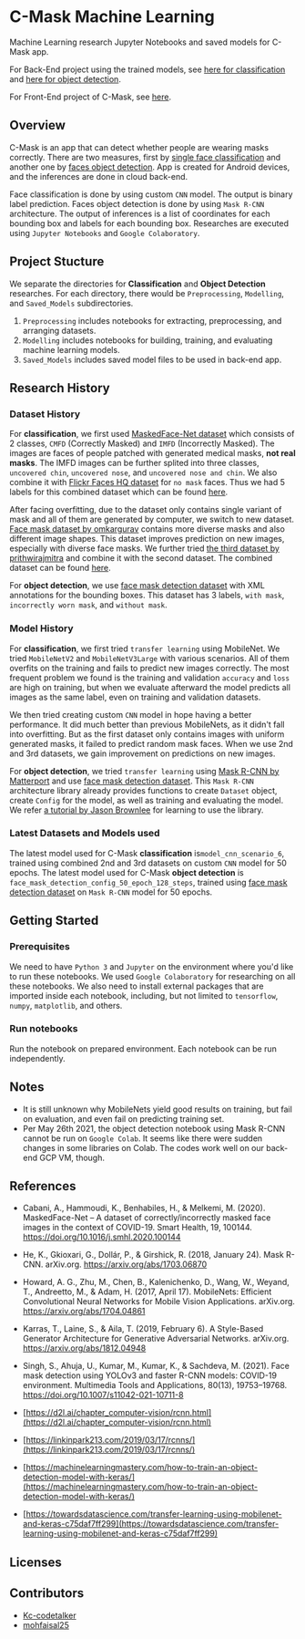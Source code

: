 # C-Mask Machine Learning
Machine Learning research Jupyter Notebooks and saved models for C-Mask app.

For Back-End project using the trained models, see [here for classification](https://github.com/BingkAI-B21CAP0161/Back-End-CMask) and [here for object detection](https://github.com/BingkAI-B21CAP0161/Back-End-ObjectDetection).

For Front-End project of C-Mask, see [here](https://github.com/BingkAI-B21CAP0161/CMask).

## Overview
C-Mask is an app that can detect whether people are wearing masks correctly. There are two measures, first by [single face classification](./Masked_Face_Classification) and another one by [faces object detection](./Masked_Face_Object_Detection). App is created for Android devices, and the inferences are done in cloud back-end.

Face classification is done by using custom `CNN` model. The output is binary label prediction. Faces object detection is done by using `Mask R-CNN` architecture. The output of inferences is a list of coordinates for each bounding box and labels for each bounding box. Researches are executed using `Jupyter Notebooks` and `Google Colaboratory`.

## Project Stucture
We separate the directories for __Classification__ and __Object Detection__ researches. For each directory, there would be `Preprocessing`, `Modelling`, and `Saved_Models` subdirectories.
1. `Preprocessing` includes notebooks for extracting, preprocessing, and arranging datasets.
1. `Modelling` includes notebooks for building, training, and evaluating machine learning models.
1. `Saved_Models` includes saved model files to be used in back-end app.

## Research History
### Dataset History
For __classification__, we first used [MaskedFace-Net dataset](https://github.com/cabani/MaskedFace-Net) which consists of 2 classes, `CMFD` (Correctly Masked) and `IMFD` (Incorrectly Masked). The images are faces of people patched with generated medical masks, __not real masks__. The IMFD images can be further splited into three classes, `uncovered chin`, `uncovered nose`, and `uncovered nose and chin`. We also combine it with [Flickr Faces HQ dataset](https://github.com/NVlabs/ffhq-dataset) for `no mask` faces. Thus we had 5 labels for this combined dataset which can be found [here](https://drive.google.com/drive/folders/1e6dsErnWnZ-ZMsk5HqGw6PUS-YgaUZXZ?usp=sharing).

After facing overfitting, due to the dataset only contains single variant of mask and all of them are generated by computer, we switch to new dataset. [Face mask dataset by omkargurav](https://www.kaggle.com/omkargurav/face-mask-dataset) contains more diverse masks and also different image shapes. This dataset improves prediction on new images, especially with diverse face masks. We further tried [the third dataset by prithwirajmitra](https://www.kaggle.com/prithwirajmitra/covid-face-mask-detection-dataset) and combine it with the second dataset. The combined dataset can be found [here](https://drive.google.com/drive/folders/1NvGlWbR7O0nZnI1CJXWcHZ3b_P3YExXj?usp=sharing).

For __object detection__, we use [face mask detection dataset](https://www.kaggle.com/andrewmvd/face-mask-detection) with XML annotations for the bounding boxes. This dataset has 3 labels, `with mask`, `incorrectly worn mask`, and `without mask`.

### Model History
For __classification__, we first tried `transfer learning` using MobileNet. We tried `MobileNetV2` and `MobileNetV3Large` with various scenarios. All of them overfits on the training and fails to predict new images correctly. The most frequent problem we found is the training and validation `accuracy` and `loss` are high on training, but when we evaluate afterward the model predicts all images as the same label, even on training and validation datasets.

We then tried creating custom `CNN` model in hope having a better performance. It did much better than previous MobileNets, as it didn't fall into overfitting. But as the first dataset only contains images with uniform generated masks, it failed to predict random mask faces. When we use 2nd and 3rd datasets, we gain improvement on predictions on new images.

For __object detection__, we tried `transfer learning` using [Mask R-CNN by Matterport](https://github.com/matterport/Mask_RCNN) and use [face mask detection dataset](https://www.kaggle.com/andrewmvd/face-mask-detection). This `Mask R-CNN` architecture library already provides functions to create `Dataset` object, create `Config` for the model, as well as training and evaluating the model. We refer [a tutorial by Jason Brownlee](https://machinelearningmastery.com/how-to-train-an-object-detection-model-with-keras/) for learning to use the library.

### Latest Datasets and Models used
The latest model used for C-Mask __classification__ is`model_cnn_scenario_6`, trained using combined 2nd and 3rd datasets on custom `CNN` model for 50 epochs. The latest model used for C-Mask __object detection__ is `face_mask_detection_config_50_epoch_128_steps`, trained using [face mask detection dataset](https://www.kaggle.com/andrewmvd/face-mask-detection) on `Mask R-CNN` model for 50 epochs.

## Getting Started
### Prerequisites
We need to have `Python 3` and `Jupyter` on the environment where you'd like to run these notebooks. We used `Google Colaboratory` for researching on all these notebooks. We also need to install external packages that are imported inside each notebook, including, but not limited to `tensorflow`, `numpy`, `matplotlib`, and others.

### Run notebooks
Run the notebook on prepared environment. Each notebook can be run independently.

## Notes
- It is still unknown why MobileNets yield good results on training, but fail on evaluation, and even fail on predicting training set.
- Per May 26th 2021, the object detection notebook using Mask R-CNN cannot be run on `Google Colab`. It seems like there were sudden changes in some libraries on Colab. The codes work well on our back-end GCP VM, though.

## References
- Cabani, A., Hammoudi, K., Benhabiles, H., &amp; Melkemi, M. (2020). MaskedFace-Net – A dataset of correctly/incorrectly masked face images in the context of COVID-19. Smart Health, 19, 100144. https://doi.org/10.1016/j.smhl.2020.100144
- He, K., Gkioxari, G., Dollár, P., &amp; Girshick, R. (2018, January 24). Mask R-CNN. arXiv.org. https://arxiv.org/abs/1703.06870
- Howard, A. G., Zhu, M., Chen, B., Kalenichenko, D., Wang, W., Weyand, T., Andreetto, M., &amp; Adam, H. (2017, April 17). MobileNets: Efficient Convolutional Neural Networks for Mobile Vision Applications. arXiv.org. https://arxiv.org/abs/1704.04861
- Karras, T., Laine, S., &amp; Aila, T. (2019, February 6). A Style-Based Generator Architecture for Generative Adversarial Networks. arXiv.org. https://arxiv.org/abs/1812.04948
- Singh, S., Ahuja, U., Kumar, M., Kumar, K., &amp; Sachdeva, M. (2021). Face mask detection using YOLOv3 and faster R-CNN models: COVID-19 environment. Multimedia Tools and Applications, 80(13), 19753–19768. https://doi.org/10.1007/s11042-021-10711-8

- [https://d2l.ai/chapter_computer-vision/rcnn.html](https://d2l.ai/chapter_computer-vision/rcnn.html)
- [https://linkinpark213.com/2019/03/17/rcnns/](https://linkinpark213.com/2019/03/17/rcnns/)
- [https://machinelearningmastery.com/how-to-train-an-object-detection-model-with-keras/](https://machinelearningmastery.com/how-to-train-an-object-detection-model-with-keras/)
- [https://towardsdatascience.com/transfer-learning-using-mobilenet-and-keras-c75daf7ff299](https://towardsdatascience.com/transfer-learning-using-mobilenet-and-keras-c75daf7ff299)

## Licenses

## Contributors
- [Kc-codetalker](https://github.com/Kc-codetalker)
- [mohfaisal25](https://github.com/mohfaisal25)